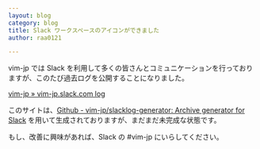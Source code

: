 ```yaml
---
layout: blog
category: blog
title: Slack ワークスペースのアイコンができました
author: raa0121

---
```


vim-jp では Slack を利用して多くの皆さんとコミュニケーションを行っておりますが、このたび過去ログを公開することになりました。

[vim-jp » vim-jp.slack.com log](https://vim-jp.org/slacklog/)

このサイトは、[Github - vim-jp/slacklog-generator: Archive generator for Slack](https://github.com/vim-jp/slacklog-generator)
を用いて生成されておりますが、まだまだ未完成な状態です。

もし、改善に興味があれば、Slack の #vim-jp にいらしてください。
